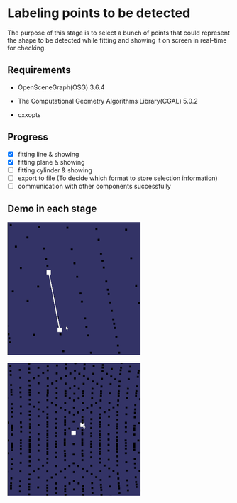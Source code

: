 # Labeling points to be detected

The purpose of this stage is to select a bunch of points that could represent the shape to be detected while fitting and showing it on screen in real-time for checking.

## Requirements

- OpenSceneGraph(OSG) 3.6.4

- The Computational Geometry Algorithms Library(CGAL) 5.0.2

- cxxopts

## Progress

- [x] fitting line & showing
- [x] fitting plane & showing
- [ ] fitting cylinder & showing
- [ ] export to file (To decide which format to store selection information)
- [ ] communication with other components successfully

## Demo in each stage

![demo1](./demo/pick_points.gif)

![demo2](./demo/pick_plane.gif)
